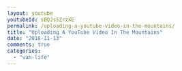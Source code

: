 ```yaml
---
layout: youtube
youtubeId: sBQJs5ZrzXE
permalink: /uploading-a-youtube-video-in-the-mountains/
title: "Uploading A YouTube Video In The Mountains"
date: "2018-11-13"
comments: true
categories: 
  - "van-life"
---
```


